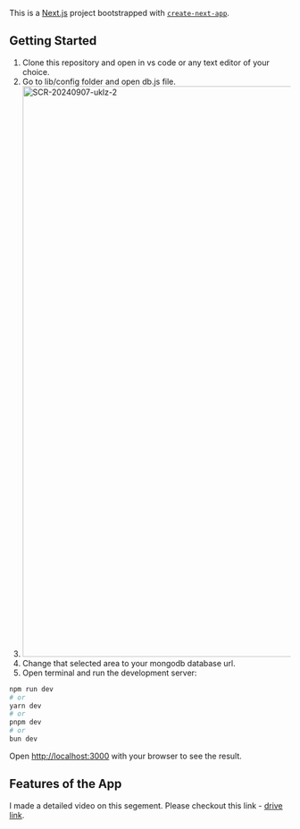 This is a [Next.js](https://nextjs.org/) project bootstrapped with [`create-next-app`](https://github.com/vercel/next.js/tree/canary/packages/create-next-app).

## Getting Started

1. Clone this repository and open in vs code or any text editor of your choice.
2. Go to lib/config folder and open db.js file.
3. <img width="1022" alt="SCR-20240907-uklz-2" src="https://github.com/user-attachments/assets/996a0167-38d9-4c0a-ab22-1e18ce089096">
4. Change that selected area to your mongodb database url.
5. Open terminal and run the development server:

```bash
npm run dev
# or
yarn dev
# or
pnpm dev
# or
bun dev
```

Open [http://localhost:3000](http://localhost:3000) with your browser to see the result.

## Features of the App
I made a detailed video on this segement. Please checkout this link - [drive link](https://drive.google.com/drive/folders/1Vch8aP0F-Zfxb6QfQXGqnNkU53x3CJTe?usp=sharing).




